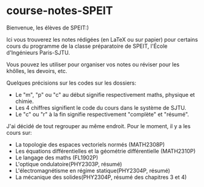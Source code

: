 # course-notes-SPEIT

Bienvenue, les élèves de SPEIT:)

Ici vous trouverez les notes rédigées (en LaTeX ou sur papier) pour certains cours du programme de la classe préparatoire de SPEIT, l'École d'Ingénieurs Paris-SJTU.

Vous pouvez les utiliser pour organiser vos notes ou réviser pour les khôlles, les devoirs, etc.

Quelques précisions sur les codes sur les dossiers:

* Le "m", "p" ou "c" au début signifie respectivement maths, physique et chimie.
* Les 4 chiffres signifient le code du cours dans le système de SJTU.
* Le "c" ou "r" à la fin signifie respectivement "complète" et "résumé".

J'ai décidé de tout regrouper au même endroit. Pour le moment, il y a les cours sur:

* La topologie des espaces vectoriels normés (MATH2308P)
* Les équations différentielles et la géométrie différentielle (MATH2310P)
* Le langage des maths (FL1902P)
* L'optique ondulatoire(PHY2303P, résumé)
* L'électromagnétisme en régime statique(PHY2304P, résumé)
* La mécanique des solides(PHY2304P, résumé des chapitres 3 et 4)
